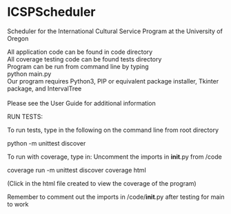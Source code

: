 # ICSPScheduler
Scheduler for the International Cultural Service Program at the University of Oregon

All application code can be found in code directory <br>
All coverage testing code can be found tests directory <br>
Program can be run from command line by typing <br>
python main.py <br>
Our program requires Python3, PIP or equivalent package installer, Tkinter package, and IntervalTree<br>
<br>
Please see the User Guide for additional information<br>




RUN TESTS:

To run tests, type in the following on the command line from root directory

python -m unittest discover

To run with coverage, type in:
Uncomment the imports in __init__.py from /code


coverage run -m unittest discover
coverage html

(Click in the html file created to view the coverage of the program)

Remember to comment out the imports in /code/__init__.py after testing for main to work
